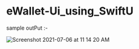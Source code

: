# eWallet-Ui_using_SwiftU

sample outPut :-

![Screenshot 2021-07-06 at 11 14 20 AM](https://user-images.githubusercontent.com/84556881/124549117-56331080-de4c-11eb-9e2c-674a46417fba.png)
